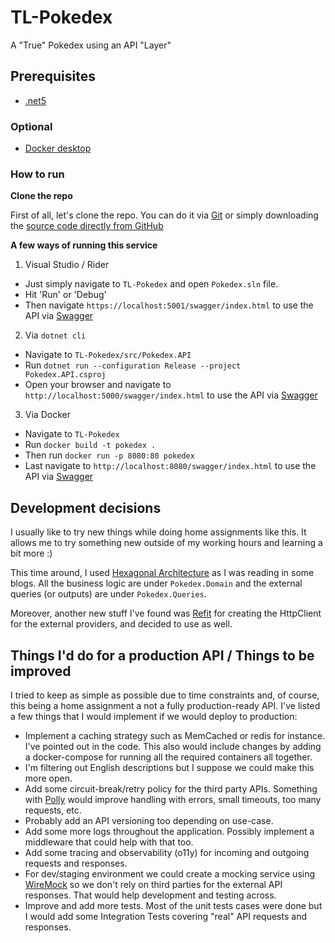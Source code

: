 # TL-Pokedex
A "True" Pokedex using an API "Layer"

## Prerequisites

- [.net5](https://dotnet.microsoft.com/download/dotnet/5.0)

### Optional 
- [Docker desktop](https://www.docker.com/products/docker-desktop) 

### How to run

**Clone the repo** 

First of all, let's clone the repo. 
You can do it via [Git](https://git-scm.com/) or simply downloading the [source code directly from GitHub](https://github.com/victor-rocha/TL-Pokedex)

**A few ways of running this service**

1. Visual Studio / Rider 

- Just simply navigate to `TL-Pokedex` and open `Pokedex.sln` file. 
- Hit 'Run' or 'Debug'
- Then navigate `https://localhost:5001/swagger/index.html` to use the API via [Swagger](https://swagger.io/)

2. Via `dotnet cli`

- Navigate to `TL-Pokedex/src/Pokedex.API` 
- Run `dotnet run --configuration Release --project Pokedex.API.csproj`
- Open your browser and navigate to `http://localhost:5000/swagger/index.html` to use the API via [Swagger](https://swagger.io/)

3. Via Docker

- Navigate to `TL-Pokedex`
- Run `docker build -t pokedex .`
- Then run `docker run -p 8080:80 pokedex`
- Last navigate to `http://localhost:8080/swagger/index.html` to use the API via [Swagger](https://swagger.io/)

## Development decisions
I usually like to try new things while doing home assignments like this. It allows me to try something new outside of my working hours and learning a bit more :)

This time around, I used [Hexagonal Architecture](https://blog.octo.com/en/hexagonal-architecture-three-principles-and-an-implementation-example/) as I was reading in some blogs. 
All the business logic are under `Pokedex.Domain` and the external queries (or outputs) are under `Pokedex.Queries`.

Moreover, another new stuff I've found was [Refit](https://github.com/reactiveui/refit) for creating the HttpClient for the external providers, and decided to use as well. 

## Things I'd do for a production API / Things to be improved

I tried to keep as simple as possible due to time constraints and, of course, this being a home assignment a not a fully production-ready API. 
I've listed a few things that I would implement if we would deploy to production:

- Implement a caching strategy such as MemCached or redis for instance. I've pointed out in the code. This also would include changes by adding a docker-compose for running all the required containers all together.  
- I'm filtering out English descriptions but I suppose we could make this more open. 
- Add some circuit-break/retry policy for the third party APIs. Something with [Polly](https://docs.microsoft.com/en-us/dotnet/architecture/microservices/implement-resilient-applications/implement-http-call-retries-exponential-backoff-polly) would improve handling with errors, small timeouts, too many requests, etc. 
- Probably add an API versioning too depending on use-case. 
- Add some more logs throughout the application. Possibly implement a middleware that could help with that too.
- Add some tracing and observability (o11y) for incoming and outgoing requests and responses. 
- For dev/staging environment we could create a mocking service using [WireMock](http://wiremock.org/) so we don't rely on third parties for the external API responses. That would help development and testing across. 
- Improve and add more tests. Most of the unit tests cases were done but I would add some Integration Tests covering "real" API requests and responses.


